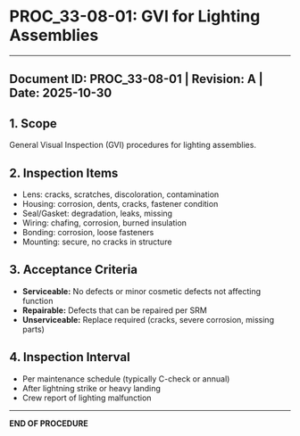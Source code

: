 # PROC_33-08-01: GVI for Lighting Assemblies
---
**Document ID:** PROC_33-08-01 | **Revision:** A | **Date:** 2025-10-30
---
## 1. Scope
General Visual Inspection (GVI) procedures for lighting assemblies.
## 2. Inspection Items
- Lens: cracks, scratches, discoloration, contamination
- Housing: corrosion, dents, cracks, fastener condition
- Seal/Gasket: degradation, leaks, missing
- Wiring: chafing, corrosion, burned insulation
- Bonding: corrosion, loose fasteners
- Mounting: secure, no cracks in structure
## 3. Acceptance Criteria
- **Serviceable:** No defects or minor cosmetic defects not affecting function
- **Repairable:** Defects that can be repaired per SRM
- **Unserviceable:** Replace required (cracks, severe corrosion, missing parts)
## 4. Inspection Interval
- Per maintenance schedule (typically C-check or annual)
- After lightning strike or heavy landing
- Crew report of lighting malfunction
---
**END OF PROCEDURE**
